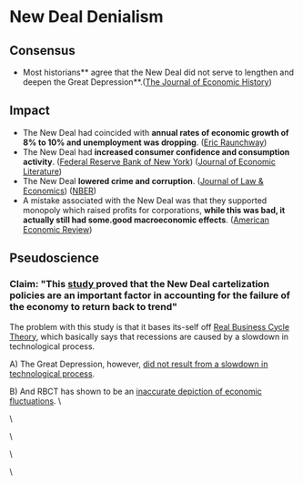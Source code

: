 # New Deal Denialism

## Consensus 

* Most historians** agree that the New Deal did not serve to lengthen and deepen the Great Depression**.([The Journal of Economic History](https://citeseerx.ist.psu.edu/viewdoc/download?doi=10.1.1.482.4975\&rep=rep1\&type=pdf#page=7))

## Impact

* The New Deal had coincided with **annual rates of economic growth of 8% to 10% and unemployment was dropping**. ([Eric Raunchway](https://edgeofthewest.files.wordpress.com/2010/01/newdealfordissent.pdf))
* The New Deal had **increased consumer confidence and consumption activity**. ([Federal Reserve Bank of New York](https://www.newyorkfed.org/medialibrary/media/research/staff_reports/sr234.pdf)) ([Journal of Economic Literature](https://0x0.la/u/Qgk8Ipz.pdf))
* The New Deal **lowered crime and corruption**. ([Journal of Law & Economics](https://0x0.la/u/CLl0bRd.pdf)) ([NBER](https://www.nber.org/system/files/working_papers/w11080/w11080.pdf))
* A mistake associated with the New Deal was that they supported monopoly which raised profits for corporations, **while this was bad, it actually still had some.good macroeconomic effects**. ([American Economic Review](https://pubs.aeaweb.org/doi/pdfplus/10.1257/aer.102.1.524))

## Pseudoscience

### Claim: "This [study ](https://sci-hub.se/10.1086/421169)proved that the New Deal cartelization policies are an important factor in accounting for the failure of the economy to return back to trend"

The problem with this study is that it bases its-self off [Real Business Cycle Theory](https://economictimes.indiatimes.com/definition/real-business-cycle-theory), which basically says that recessions are caused by a slowdown in technological process.

A) The Great Depression, however, [did not result from a slowdown in technological process](https://pure.rug.nl/ws/files/19344764/Inklaar_De_Jong_Gouma\_2011\_JEH.pdf).

B) And RBCT has shown to be an [inaccurate depiction of economic fluctuations](https://www.researchgate.net/profile/Peter-Temin/publication/23771925\_Real_Business_Cycle_Views_of_the_Great_Depression_and_Recent_Events_A_Review_of_Timothy_J_Kehoe_and_Edward_C_Prescott's_Great_Depressions_of_the_Twentieth_Century/links/0c96053beea5c5986b000000/Real-Business-Cycle-Views-of-the-Great-Depression-and-Recent-Events-A-Review-of-Timothy-J-Kehoe-and-Edward-C-Prescotts-Great-Depressions-of-the-Twentieth-Century.pdf).\
\
\
\


\
